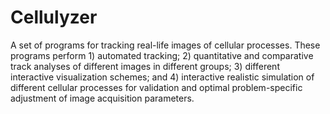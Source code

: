 # Cellulyzer
A set of programs for tracking real-life images of cellular processes. These programs perform 1) automated tracking; 2) quantitative and comparative track analyses of different images in different groups; 3) different interactive visualization schemes; and 4) interactive realistic simulation of different cellular processes for validation and optimal problem-specific adjustment of image acquisition parameters.
